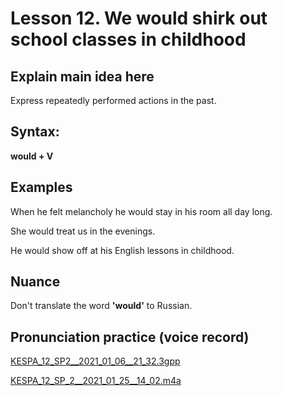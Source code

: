 # Lesson 12. We would shirk out school classes in childhood

## Explain main idea here

Express repeatedly performed actions in the past.  


## Syntax:

**would + V**  



## Examples

When he felt melancholy he would stay in his room all day long.  

She would treat us in the evenings.  

He would show off at his English lessons in childhood.  


## Nuance

Don't translate the word **'would'** to Russian.


## Pronunciation practice (voice record)

[KESPA_12_SP2__2021_01_06__21_32.3gpp](https://mega.nz/file/BltlXACb#74PYvAzsAmdBWORSHquytsnSd-uCa0wPy0tBzC8RHIc)

[KESPA_12_SP_2__2021_01_25__14_02.m4a](https://mega.nz/file/AlMxSQSJ#8oLLSEl-wGgiK7e-SbSP6OlgTPDkrgcpUwjwm-dsHs0)
